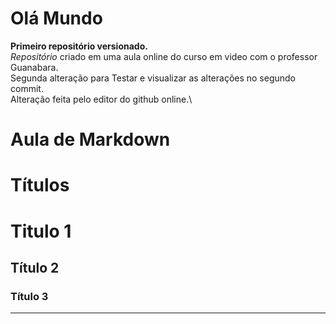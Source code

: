 # Olá Mundo
 __Primeiro repositório versionado.__\
 *Repositório* criado em uma aula online do curso em video com o professor Guanabara.\
 Segunda alteração para Testar e visualizar as alterações no segundo commit.\
 Alteração feita pelo editor do github online.\

# Aula de Markdown
# Títulos
# Titulo 1
## Título 2
### Título 3
---
